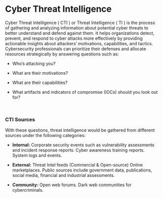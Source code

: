 # Cyber Threat Intelligence

Cyber Threat Intelligence ( CTI ) or Threat Intelligence ( TI ) is the process of gathering and analyzing information about potential cyber threats to better understand and defend against them. It helps organizations detect, prevent, and respond to cyber attacks more effectively by providing actionable insights about attackers’ motivations, capabilities, and tactics. Cybersecurity professionals can prioritize their defenses and allocate resources strategically by answering questions such as:

* Who’s attacking you?

* What are their motivations?

* What are their capabilities?

* What artifacts and indicators of compromise (IOCs) should you look out for?

<br>

### CTI Sources

With these questions, threat intelligence would be gathered from different sources under the following categories:

* **Internal:** Corporate security events such as vulnerability assessments and incident response reports.
Cyber awareness training reports.
System logs and events.

* **External:** Threat Intel feeds (Commercial & Open-source)
Online marketplaces.
Public sources include government data, publications, social media, financial and industrial assessments.

* **Community:** Open web forums.
Dark web communities for cybercriminals.
